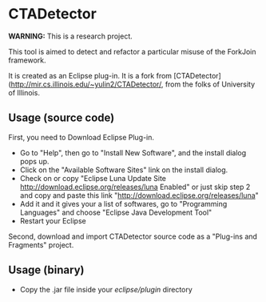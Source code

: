 CTADetector
===========

**WARNING:** This is a research project.

This tool is aimed to detect and refactor a particular misuse of the ForkJoin framework. 

It is created as an Eclipse plug-in. It is a fork from [CTADetector](http://mir.cs.illinois.edu/~yulin2/CTADetector/, from the folks of University of Illinois. 

Usage (source code)
-------------------

First, you need to Download Eclipse Plug-in.

- Go to "Help", then go to "Install New Software", and the install dialog pops up.
- Click on the "Available Software Sites" link on the install dialog.
- Check on or copy "Eclipse Luna Update Site http://download.eclipse.org/releases/luna Enabled" or just skip step 2 and copy and paste this link "http://download.eclipse.org/releases/luna"
- Add it and it gives your a list of softwares, go to "Programming Languages" and choose "Eclipse Java Development Tool"
- Restart your Eclipse

Second, download and import CTADetector source code as a "Plug-ins and Fragments" project.


Usage (binary)
--------------

- Copy the .jar file inside your *eclipse/plugin* directory